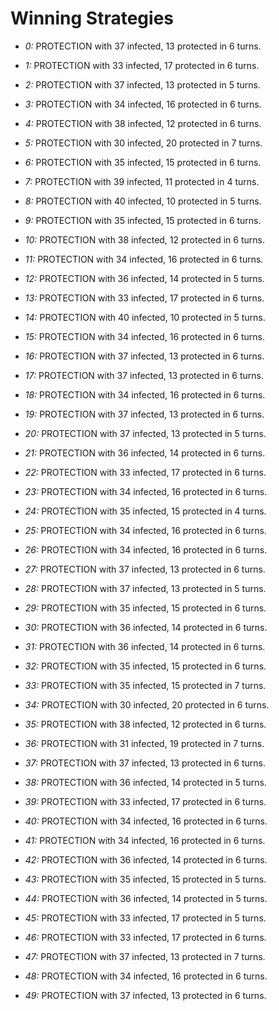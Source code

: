 # Winning Strategies

* _0:_ PROTECTION with 37 infected, 13 protected in 6 turns.


* _1:_ PROTECTION with 33 infected, 17 protected in 6 turns.


* _2:_ PROTECTION with 37 infected, 13 protected in 5 turns.


* _3:_ PROTECTION with 34 infected, 16 protected in 6 turns.


* _4:_ PROTECTION with 38 infected, 12 protected in 6 turns.


* _5:_ PROTECTION with 30 infected, 20 protected in 7 turns.


* _6:_ PROTECTION with 35 infected, 15 protected in 6 turns.


* _7:_ PROTECTION with 39 infected, 11 protected in 4 turns.


* _8:_ PROTECTION with 40 infected, 10 protected in 5 turns.


* _9:_ PROTECTION with 35 infected, 15 protected in 6 turns.


* _10:_ PROTECTION with 38 infected, 12 protected in 6 turns.


* _11:_ PROTECTION with 34 infected, 16 protected in 6 turns.


* _12:_ PROTECTION with 36 infected, 14 protected in 5 turns.


* _13:_ PROTECTION with 33 infected, 17 protected in 6 turns.


* _14:_ PROTECTION with 40 infected, 10 protected in 5 turns.


* _15:_ PROTECTION with 34 infected, 16 protected in 6 turns.


* _16:_ PROTECTION with 37 infected, 13 protected in 6 turns.


* _17:_ PROTECTION with 37 infected, 13 protected in 6 turns.


* _18:_ PROTECTION with 34 infected, 16 protected in 6 turns.


* _19:_ PROTECTION with 37 infected, 13 protected in 6 turns.


* _20:_ PROTECTION with 37 infected, 13 protected in 5 turns.


* _21:_ PROTECTION with 36 infected, 14 protected in 6 turns.


* _22:_ PROTECTION with 33 infected, 17 protected in 6 turns.


* _23:_ PROTECTION with 34 infected, 16 protected in 6 turns.


* _24:_ PROTECTION with 35 infected, 15 protected in 4 turns.


* _25:_ PROTECTION with 34 infected, 16 protected in 6 turns.


* _26:_ PROTECTION with 34 infected, 16 protected in 6 turns.


* _27:_ PROTECTION with 37 infected, 13 protected in 6 turns.


* _28:_ PROTECTION with 37 infected, 13 protected in 5 turns.


* _29:_ PROTECTION with 35 infected, 15 protected in 6 turns.


* _30:_ PROTECTION with 36 infected, 14 protected in 6 turns.


* _31:_ PROTECTION with 36 infected, 14 protected in 6 turns.


* _32:_ PROTECTION with 35 infected, 15 protected in 6 turns.


* _33:_ PROTECTION with 35 infected, 15 protected in 7 turns.


* _34:_ PROTECTION with 30 infected, 20 protected in 6 turns.


* _35:_ PROTECTION with 38 infected, 12 protected in 6 turns.


* _36:_ PROTECTION with 31 infected, 19 protected in 7 turns.


* _37:_ PROTECTION with 37 infected, 13 protected in 6 turns.


* _38:_ PROTECTION with 36 infected, 14 protected in 5 turns.


* _39:_ PROTECTION with 33 infected, 17 protected in 6 turns.


* _40:_ PROTECTION with 34 infected, 16 protected in 6 turns.


* _41:_ PROTECTION with 34 infected, 16 protected in 6 turns.


* _42:_ PROTECTION with 36 infected, 14 protected in 6 turns.


* _43:_ PROTECTION with 35 infected, 15 protected in 5 turns.


* _44:_ PROTECTION with 36 infected, 14 protected in 5 turns.


* _45:_ PROTECTION with 33 infected, 17 protected in 5 turns.


* _46:_ PROTECTION with 33 infected, 17 protected in 6 turns.


* _47:_ PROTECTION with 37 infected, 13 protected in 7 turns.


* _48:_ PROTECTION with 34 infected, 16 protected in 6 turns.


* _49:_ PROTECTION with 37 infected, 13 protected in 6 turns.


